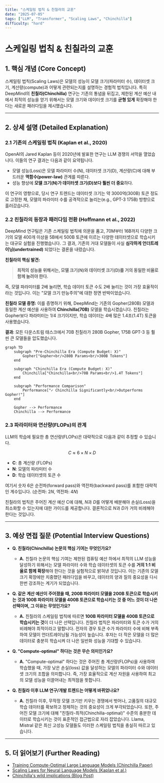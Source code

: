 ```yaml
---
title: "스케일링 법칙 & 친칠라의 교훈"
date: "2025-07-05"
tags: ["LLM", "Transformer", "Scaling Laws", "Chinchilla"]
difficulty: "hard"
---
```


# 스케일링 법칙 & 친칠라의 교훈

## 1. 핵심 개념 (Core Concept)

스케일링 법칙(Scaling Laws)은 모델의 성능이 모델 크기(파라미터 수), 데이터셋 크기, 계산량(compute)과 어떻게 관련되는지를 설명하는 경험적 법칙입니다. 특히 DeepMind의 **친칠라(Chinchilla)** 연구는 기존의 통념을 뒤집고, 제한된 계산 예산 내에서 최적의 성능을 얻기 위해서는 모델 크기와 데이터셋 크기를 **균형 있게** 확장해야 한다는 새로운 패러다임을 제시했습니다.

---

## 2. 상세 설명 (Detailed Explanation)

### 2.1 기존의 스케일링 법칙 (Kaplan et al., 2020)

OpenAI의 Jared Kaplan 등이 2020년에 발표한 연구는 LLM 경쟁의 서막을 열었습니다. 이들의 연구 결과는 다음과 같이 요약됩니다.

*   모델 성능(Loss)은 모델 파라미터 수(N), 데이터셋 크기(D), 계산량(C)에 대해 부드러운 **멱함수(power-law)** 관계를 따른다.
*   성능 향상에 **모델 크기(N)가 데이터셋 크기(D)보다 훨씬 더 중요**하다.

이 연구의 영향으로, 당시 연구 트렌드는 데이터셋 크기는 약 3000억(300B) 토큰 정도로 고정한 채, 모델의 파라미터 수를 공격적으로 늘리는(e.g., GPT-3 175B) 방향으로 흘러갔습니다.

### 2.2 친칠라의 등장과 패러다임 전환 (Hoffmann et al., 2022)

DeepMind 연구팀은 기존 스케일링 법칙에 의문을 품고, 70M부터 16B까지 다양한 크기의 모델 400개 이상을 5B에서 500B 토큰에 이르는 다양한 데이터셋으로 학습시키는 대규모 실험을 진행했습니다. 그 결과, 기존의 거대 모델들이 사실 **심각하게 언더트레이닝(undertrained)** 되었다는 결론을 내렸습니다.

**친칠라의 핵심 발견:**

> **최적의 성능을 위해서는, 모델 크기(N)와 데이터셋 크기(D)를 거의 동일한 비율로 함께 늘려야 한다.**

즉, 모델 파라미터를 2배 늘리면, 학습 데이터 토큰 수도 2배 늘리는 것이 가장 효율적이라는 것입니다. 이는 "모델 크기 만능주의"에 대한 정면 반박이었습니다.

**친칠라 모델 증명:**
이를 증명하기 위해, DeepMind는 기존의 Gopher(280B) 모델과 동일한 계산 예산을 사용하여 **Chinchilla(70B)** 모델을 학습시켰습니다. 친칠라는 Gopher보다 파라미터는 1/4 크기이지만, 학습 데이터는 4배 많은 1.4조(1.4T) 토큰을 사용했습니다.

**결과**: 모든 다운스트림 태스크에서 70B 친칠라가 280B Gopher, 175B GPT-3 등 훨씬 큰 모델들을 압도했습니다.

```mermaid
graph TD
    subgraph "Pre-Chinchilla Era (Compute Budget: X)"
        Gopher["Gopher<br/>280B Params<br/>300B Tokens"]
    end

    subgraph "Chinchilla Era (Compute Budget: X)"
        Chinchilla["Chinchilla<br/>70B Params<br/>1.4T Tokens"]
    end

    subgraph "Performance Comparison"
        Performance["✓ Chinchilla Significantly<br/>Outperforms Gopher!"]
    end

    Gopher --> Performance
    Chinchilla --> Performance
```

### 2.3 파라미터와 연산량(FLOPs)의 관계

LLM의 학습에 필요한 총 연산량(FLOPs)은 대략적으로 다음과 같이 추정할 수 있습니다.

$$ C \approx 6 \times N \times D $$

*   **C**: 총 계산량 (FLOPs)
*   **N**: 모델의 파라미터 수
*   **D**: 학습 데이터셋의 토큰 수

여기서 숫자 6은 순전파(forward pass)와 역전파(backward pass)를 포함한 대략적인 계수입니다. (순전파: $2N$, 역전파: $4N$)

친칠라의 법칙은 주어진 계산 예산 C에 대해, $N$과 $D$를 어떻게 배분해야 손실(Loss)을 최소화할 수 있는지에 대한 가이드를 제공합니다. 결론적으로 $N$과 $D$가 거의 비례해야 한다는 것입니다.

---

## 3. 예상 면접 질문 (Potential Interview Questions)

*   **Q. 친칠라(Chinchilla) 논문의 핵심 기여는 무엇인가요?**
    *   **A.** 친칠라 논문의 핵심 기여는 제한된 컴퓨팅 예산 하에서 최적의 LLM 성능을 달성하기 위해서는 모델 파라미터 수와 학습 데이터셋의 토큰 수를 **거의 1:1 비율로 함께 확장**해야 한다는 것을 실험적으로 밝혀낸 것입니다. 이는 기존의 모델 크기 확장에만 치중했던 패러다임을 바꾸고, 데이터의 양과 질의 중요성을 다시 한번 강조하는 계기가 되었습니다.

*   **Q. 같은 계산 예산이 주어졌을 때, 200B 파라미터 모델을 200B 토큰으로 학습시키는 것과 100B 파라미터 모델을 400B 토큰으로 학습시키는 것 중 어느 것이 더 나은 선택이며, 그 이유는 무엇인가요?**
    *   **A.** 친칠라의 스케일링 법칙에 따르면 **100B 파라미터 모델을 400B 토큰으로 학습시키는 것**이 더 나은 선택입니다. 친칠라 법칙은 파라미터와 토큰 수가 거의 비례해야 최적이라고 말합니다. 전자의 경우 토큰 수가 파라미터 수에 비해 부족하여 모델이 언더트레이닝될 가능성이 높습니다. 후자는 더 작은 모델을 더 많은 데이터로 충분히 학습시켜 더 나은 일반화 성능을 기대할 수 있습니다.

*   **Q. "Compute-optimal" 하다는 것은 무슨 의미인가요?**
    *   **A.** "Compute-optimal" 하다는 것은 주어진 총 계산량(FLOPs)을 사용하여 학습했을 때, 가장 낮은 손실(loss) 값을 달성하는 모델의 파라미터 수와 데이터셋 크기의 조합을 의미합니다. 즉, 가장 효율적으로 계산 자원을 사용하여 최고의 모델 성능을 이끌어내는 최적점을 뜻합니다.

*   **Q. 친칠라 이후 LLM 연구/개발 트렌드는 어떻게 바뀌었나요?**
    *   **A.** 친칠라 이후, 무작정 모델 크기만 키우는 경쟁에서 벗어나, 고품질의 대규모 학습 데이터를 확보하고 정제하는 것의 중요성이 크게 부각되었습니다. 또한, 주어진 모델 크기에 대해 "친칠라-최적(Chinchilla-optimal)" 수준의 충분한 데이터로 학습시키는 것이 표준적인 접근법으로 자리 잡았습니다. Llama, Mistral 같은 최신 고성능 모델들도 이러한 스케일링 법칙을 충실히 따르고 있습니다.

---

## 5. 더 읽어보기 (Further Reading)

*   [Training Compute-Optimal Large Language Models (Chinchilla Paper)](https://arxiv.org/abs/2203.15556)
*   [Scaling Laws for Neural Language Models (Kaplan et al.)](https://arxiv.org/abs/2001.08361)
*   [Chinchilla's wild implications (Blog Post)](https://www.lesswrong.com/posts/6Fpvch8RR29qSBYbN/chinchilla-s-wild-implications)